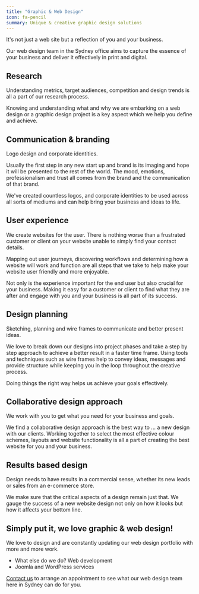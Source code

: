 ```yaml
---
title: "Graphic & Web Design"
icon: fa-pencil
summary: Unique & creative graphic design solutions
---
```

It's not just a web site but a reflection of you and your business.

Our web design team in the Sydney office aims to capture the essence of your business and deliver it effectively in print and digital.

## Research

Understanding metrics, target audiences, competition and design trends is all a part of our research process.

Knowing and understanding what and why we are embarking on a web design or a graphic design project is a key aspect which we help you define and achieve.

## Communication &amp; branding

Logo design and corporate identities.

Usually the first step in any new start up and brand is its imaging and hope it will be presented to the rest of the world. The mood, emotions, professionalism and trust all comes from the brand and the communication of that brand.

We've created countless logos, and corporate identities to be used across all sorts of mediums and can help bring your business and ideas to life.

## User experience

We create websites for the user. There is nothing worse than a frustrated customer or client on your website unable to simply find your contact details.

Mapping out user journeys, discovering workflows and determining how a website will work and function are all steps that we take to help make your website user friendly and more enjoyable.

Not only is the experience important for the end user but also crucial for your business. Making it easy for a customer or client to find what they are after and engage with you and your business is all part of its success.

## Design planning

Sketching, planning and wire frames to communicate and better present ideas.

We love to break down our designs into project phases and take a step by step approach to achieve a better result in a faster time frame. Using tools and techniques such as wire frames help to convey ideas, messages and provide structure while keeping you in the loop throughout the creative process.

Doing things the right way helps us achieve your goals effectively.

## Collaborative design approach

We work with you to get what you need for your business and goals.

We find a collaborative design approach is the best way to ... a new design with our clients. Working together to select the most effective colour schemes, layouts and website functionality is all a part of creating the best website for you and your business.

## Results based design

Design needs to have results in a commercial sense, whether its new leads or sales from an e-commerce store.

We make sure that the critical aspects of a design remain just that. We gauge the success of a new website design not only on how it looks but how it affects your bottom line.

## Simply put it, we love graphic &amp; web design!

We love to design and are constantly updating our web design portfolio with more and more work.

* What else do we do? Web development
* Joomla and WordPress services

<a href="/contact" target="_blank">Contact us</a>  to arrange an appointment to see what our web design team here in Sydney can do for you.
